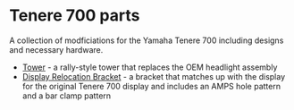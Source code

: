 # Tenere 700 parts
A collection of modficiations for the Yamaha Tenere 700 including designs and necessary hardware.

- [Tower](tower) - a rally-style tower that replaces the OEM headlight assembly
- [Display Relocation Bracket](bracket-meter) - a bracket that matches up with the display for the original Tenere 700 display and includes an AMPS hole pattern and a bar clamp pattern
